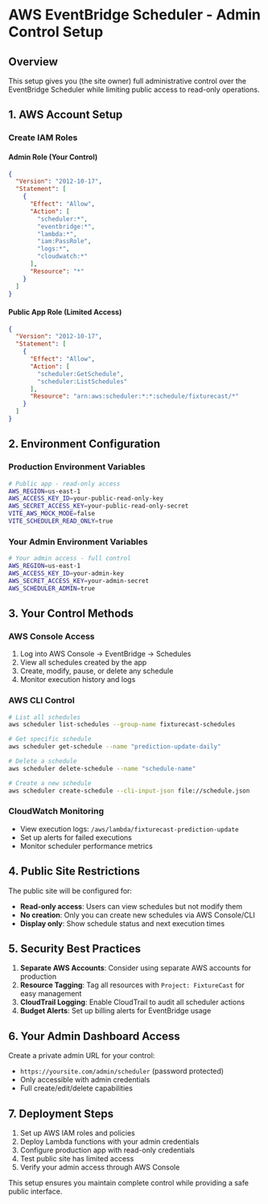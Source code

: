# AWS EventBridge Scheduler - Admin Control Setup

## Overview
This setup gives you (the site owner) full administrative control over the EventBridge Scheduler while limiting public access to read-only operations.

## 1. AWS Account Setup

### Create IAM Roles

#### Admin Role (Your Control)
```json
{
  "Version": "2012-10-17",
  "Statement": [
    {
      "Effect": "Allow",
      "Action": [
        "scheduler:*",
        "eventbridge:*",
        "lambda:*",
        "iam:PassRole",
        "logs:*",
        "cloudwatch:*"
      ],
      "Resource": "*"
    }
  ]
}
```

#### Public App Role (Limited Access)
```json
{
  "Version": "2012-10-17",
  "Statement": [
    {
      "Effect": "Allow",
      "Action": [
        "scheduler:GetSchedule",
        "scheduler:ListSchedules"
      ],
      "Resource": "arn:aws:scheduler:*:*:schedule/fixturecast/*"
    }
  ]
}
```

## 2. Environment Configuration

### Production Environment Variables
```bash
# Public app - read-only access
AWS_REGION=us-east-1
AWS_ACCESS_KEY_ID=your-public-read-only-key
AWS_SECRET_ACCESS_KEY=your-public-read-only-secret
VITE_AWS_MOCK_MODE=false
VITE_SCHEDULER_READ_ONLY=true
```

### Your Admin Environment Variables
```bash
# Your admin access - full control
AWS_REGION=us-east-1
AWS_ACCESS_KEY_ID=your-admin-key
AWS_SECRET_ACCESS_KEY=your-admin-secret
AWS_SCHEDULER_ADMIN=true
```

## 3. Your Control Methods

### AWS Console Access
1. Log into AWS Console → EventBridge → Schedules
2. View all schedules created by the app
3. Create, modify, pause, or delete any schedule
4. Monitor execution history and logs

### AWS CLI Control
```bash
# List all schedules
aws scheduler list-schedules --group-name fixturecast-schedules

# Get specific schedule
aws scheduler get-schedule --name "prediction-update-daily"

# Delete a schedule
aws scheduler delete-schedule --name "schedule-name"

# Create a new schedule
aws scheduler create-schedule --cli-input-json file://schedule.json
```

### CloudWatch Monitoring
- View execution logs: `/aws/lambda/fixturecast-prediction-update`
- Set up alerts for failed executions
- Monitor scheduler performance metrics

## 4. Public Site Restrictions

The public site will be configured for:
- **Read-only access**: Users can view schedules but not modify them
- **No creation**: Only you can create new schedules via AWS Console/CLI
- **Display only**: Show schedule status and next execution times

## 5. Security Best Practices

1. **Separate AWS Accounts**: Consider using separate AWS accounts for production
2. **Resource Tagging**: Tag all resources with `Project: FixtureCast` for easy management
3. **CloudTrail Logging**: Enable CloudTrail to audit all scheduler actions
4. **Budget Alerts**: Set up billing alerts for EventBridge usage

## 6. Your Admin Dashboard Access

Create a private admin URL for your control:
- `https://yoursite.com/admin/scheduler` (password protected)
- Only accessible with admin credentials
- Full create/edit/delete capabilities

## 7. Deployment Steps

1. Set up AWS IAM roles and policies
2. Deploy Lambda functions with your admin credentials
3. Configure production app with read-only credentials
4. Test public site has limited access
5. Verify your admin access through AWS Console

This setup ensures you maintain complete control while providing a safe public interface.